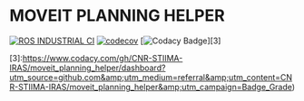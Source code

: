 # MOVEIT PLANNING HELPER #

[![ROS INDUSTRIAL CI][a]][1]
[![codecov][b]][2]
[![Codacy Badge][c]][3]

[a]:https://github.com/CNR-STIIMA-IRAS/moveit_planning_helper/actions/workflows/industrial_ci_action.yml/badge.svg
[1]:https://github.com/CNR-STIIMA-IRAS/moveit_planning_helper/actions/workflows/industrial_ci_action.yml

[b]:https://codecov.io/gh/CNR-STIIMA-IRAS/moveit_planning_helper/branch/master/graph/badge.svg?token=MGW76VJW20
[2]:https://codecov.io/gh/CNR-STIIMA-IRAS/moveit_planning_helper

[c]:https://app.codacy.com/project/badge/Grade/1df71212cc1942c1a9f390872e00e334
[3]:https://www.codacy.com/gh/CNR-STIIMA-IRAS/moveit_planning_helper/dashboard?utm_source=github.com&amp;utm_medium=referral&amp;utm_content=CNR-STIIMA-IRAS/moveit_planning_helper&amp;utm_campaign=Badge_Grade)